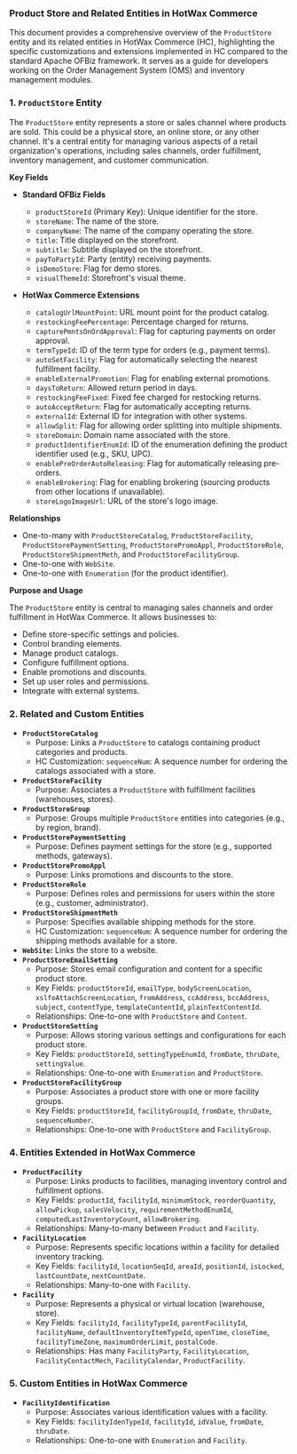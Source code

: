 ### Product Store and Related Entities in HotWax Commerce

This document provides a comprehensive overview of the `ProductStore` entity and its related entities in HotWax Commerce (HC), highlighting the specific customizations and extensions implemented in HC compared to the standard Apache OFBiz framework. It serves as a guide for developers working on the Order Management System (OMS) and inventory management modules.

### 1. `ProductStore` Entity

The `ProductStore` entity represents a store or sales channel where products are sold. This could be a physical store, an online store, or any other channel. It's a central entity for managing various aspects of a retail organization's operations, including sales channels, order fulfillment, inventory management, and customer communication.

**Key Fields**

*   **Standard OFBiz Fields**
    *   `productStoreId` (Primary Key): Unique identifier for the store.
    *   `storeName`: The name of the store.
    *   `companyName`: The name of the company operating the store.
    *   `title`: Title displayed on the storefront.
    *   `subtitle`: Subtitle displayed on the storefront.
    *   `payToPartyId`: Party (entity) receiving payments.
    *   `isDemoStore`: Flag for demo stores.
    *   `visualThemeId`: Storefront's visual theme.

*   **HotWax Commerce Extensions**
    *   `catalogUrlMountPoint`: URL mount point for the product catalog.
    *   `restockingFeePercentage`: Percentage charged for returns.
    *   `capturePmntsOnOrdApproval`: Flag for capturing payments on order approval.
    *   `termTypeId`: ID of the term type for orders (e.g., payment terms).
    *   `autoSetFacility`: Flag for automatically selecting the nearest fulfillment facility.
    *   `enableExternalPromotion`: Flag for enabling external promotions.
    *   `daysToReturn`: Allowed return period in days.
    *   `restockingFeeFixed`: Fixed fee charged for restocking returns.
    *   `autoAcceptReturn`: Flag for automatically accepting returns.
    *   `externalId`: External ID for integration with other systems.
    *   `allowSplit`: Flag for allowing order splitting into multiple shipments.
    *   `storeDomain`: Domain name associated with the store.
    *   `productIdentifierEnumId`: ID of the enumeration defining the product identifier used (e.g., SKU, UPC).
    *   `enablePreOrderAutoReleasing`: Flag for automatically releasing pre-orders.
    *   `enableBrokering`: Flag for enabling brokering (sourcing products from other locations if unavailable).
    *   `storeLogoImageUrl`: URL of the store's logo image.

**Relationships**

*   One-to-many with `ProductStoreCatalog`, `ProductStoreFacility`, `ProductStorePaymentSetting`, `ProductStorePromoAppl`, `ProductStoreRole`, `ProductStoreShipmentMeth`, and `ProductStoreFacilityGroup`.
*   One-to-one with `WebSite`.
*   One-to-one with `Enumeration` (for the product identifier).

**Purpose and Usage**

The `ProductStore` entity is central to managing sales channels and order fulfillment in HotWax Commerce. It allows businesses to:

*   Define store-specific settings and policies.
*   Control branding elements.
*   Manage product catalogs.
*   Configure fulfillment options.
*   Enable promotions and discounts.
*   Set up user roles and permissions.
*   Integrate with external systems.

### 2. Related and Custom Entities

*   **`ProductStoreCatalog`**
    *   Purpose: Links a `ProductStore` to catalogs containing product categories and products.
    *   HC Customization: `sequenceNum`: A sequence number for ordering the catalogs associated with a store.
*   **`ProductStoreFacility`**
    *   Purpose: Associates a `ProductStore` with fulfillment facilities (warehouses, stores).
*   **`ProductStoreGroup`**
    *   Purpose: Groups multiple `ProductStore` entities into categories (e.g., by region, brand).
*   **`ProductStorePaymentSetting`**
    *   Purpose: Defines payment settings for the store (e.g., supported methods, gateways).
*   **`ProductStorePromoAppl`**
    *   Purpose: Links promotions and discounts to the store.
*   **`ProductStoreRole`**
    *   Purpose: Defines roles and permissions for users within the store (e.g., customer, administrator).
*   **`ProductStoreShipmentMeth`**
    *   Purpose: Specifies available shipping methods for the store.
    *   HC Customization: `sequenceNum`: A sequence number for ordering the shipping methods available for a store.
*   **`WebSite`:** Links the store to a website.
*   **`ProductStoreEmailSetting`**
    *   Purpose: Stores email configuration and content for a specific product store.
    *   Key Fields: `productStoreId`, `emailType`, `bodyScreenLocation`, `xslfoAttachScreenLocation`, `fromAddress`, `ccAddress`, `bccAddress`, `subject`, `contentType`, `templateContentId`, `plainTextContentId`.
    *   Relationships: One-to-one with `ProductStore` and `Content`.
*   **`ProductStoreSetting`**
    *   Purpose: Allows storing various settings and configurations for each product store.
    *   Key Fields: `productStoreId`, `settingTypeEnumId`, `fromDate`, `thruDate`, `settingValue`.
    *   Relationships: One-to-one with `Enumeration` and `ProductStore`.
*   **`ProductStoreFacilityGroup`**
    *   Purpose: Associates a product store with one or more facility groups.
    *   Key Fields: `productStoreId`, `facilityGroupId`, `fromDate`, `thruDate`, `sequenceNumber`.
    *   Relationships: One-to-one with `ProductStore` and `FacilityGroup`.

### 4. Entities Extended in HotWax Commerce

*   **`ProductFacility`**
    *   Purpose: Links products to facilities, managing inventory control and fulfillment options.
    *   Key Fields: `productId`, `facilityId`, `minimumStock`, `reorderQuantity`, `allowPickup`, `salesVelocity`, `requirementMethodEnumId`, `computedLastInventoryCount`, `allowBrokering`.
    *   Relationships: Many-to-many between `Product` and `Facility`.
*   **`FacilityLocation`**
    *   Purpose: Represents specific locations within a facility for detailed inventory tracking.
    *   Key Fields: `facilityId`, `locationSeqId`, `areaId`, `positionId`, `isLocked`, `lastCountDate`, `nextCountDate`.
    *   Relationships: Many-to-one with `Facility`.
*   **`Facility`**
    *   Purpose: Represents a physical or virtual location (warehouse, store).
    *   Key Fields: `facilityId`, `facilityTypeId`, `parentFacilityId`, `facilityName`, `defaultInventoryItemTypeId`, `openTime`, `closeTime`, `facilityTimeZone`, `maximumOrderLimit`, `postalCode`.
    *   Relationships: Has many `FacilityParty`, `FacilityLocation`, `FacilityContactMech`, `FacilityCalendar`, `ProductFacility`.

### 5. Custom Entities in HotWax Commerce

*   **`FacilityIdentification`**
    *   Purpose: Associates various identification values with a facility.
    *   Key Fields: `facilityIdenTypeId`, `facilityId`, `idValue`, `fromDate`, `thruDate`.
    *   Relationships: One-to-one with `Enumeration` and `Facility`.
